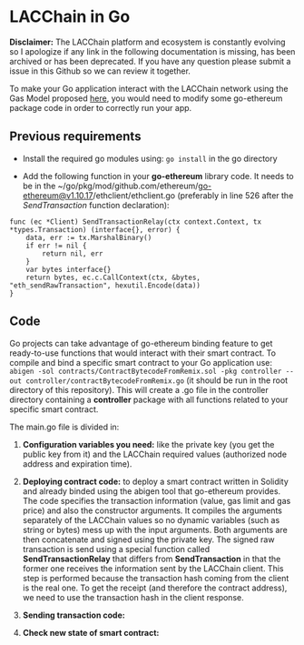 # LACChain in Go


**Disclaimer:** The LACChain platform and ecosystem is constantly evolving so I apologize if any link in the following documentation is missing, has been archived or has been deprecated. If you have any question please submit a issue in this Github so we can review it together.

To make your Go application interact with the LACChain network using the Gas Model proposed [here](https://github.com/lacchain/gas-management/blob/master/docs/OVERVIEW.md), you would need to modify some go-ethereum package code in order to correctly run your app.

## Previous requirements

* Install the required go modules using: ```go install``` in the go directory

* Add the following function in your **go-ethereum** library code. It needs to be in the ~/go/pkg/mod/github.com/ethereum/go-ethereum@v1.10.17/ethclient/ethclient.go (preferably in line 526 after the *SendTransaction* function declaration):
```
func (ec *Client) SendTransactionRelay(ctx context.Context, tx *types.Transaction) (interface{}, error) {
	data, err := tx.MarshalBinary()
	if err != nil {
		return nil, err
	}
	var bytes interface{}
	return bytes, ec.c.CallContext(ctx, &bytes, "eth_sendRawTransaction", hexutil.Encode(data))
}
```




## Code

Go projects can take advantage of go-ethereum binding feature to get ready-to-use functions that would interact with their smart contract. To compile and bind a specific smart contract to your Go application use: ```abigen -sol contracts/ContractBytecodeFromRemix.sol -pkg controller --out controller/contractBytecodeFromRemix.go``` (it should be run in the root directory of this repository). This will create a .go file in the controller directory containing a **controller** package with all functions related to your specific smart contract.

The main.go file is divided in:

1. **Configuration variables you need:** like the private key (you get the public key from it) and the LACChain required values (authorized node address and expiration time).

1. **Deploying contract code:** to deploy a smart contract written in Solidity and already binded using the abigen tool that go-ethereum provides. The code specifies the transaction information (value, gas limit and gas price) and also the constructor arguments. It compiles the arguments separately of the LACChain values so no dynamic variables (such as string or bytes) mess up with the input arguments. Both arguments are then concatenate and signed using the private key. The signed raw transaction is send using a special function called **SendTransactionRelay** that differs from **SendTransaction** in that the former one receives the information sent by the LACChain client. This step is performed because the transaction hash coming from the client is the real one. To get the receipt (and therefore the contract address), we need to use the transaction hash in the client response.

5. **Sending transaction code:**

6. **Check new state of smart contract:**